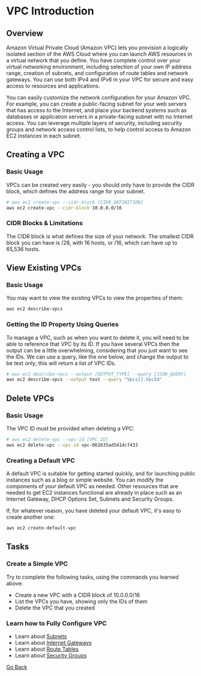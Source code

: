 # VPC Introduction
## Overview
Amazon Virtual Private Cloud (Amazon VPC) lets you provision a logically isolated section of the AWS Cloud where you can launch AWS resources in a virtual network that you define.
You have complete control over your virtual networking environment, including selection of your own IP address range, creation of subnets, and configuration of route tables and network gateways.
You can use both IPv4 and IPv6 in your VPC for secure and easy access to resources and applications.

You can easily customize the network configuration for your Amazon VPC.
For example, you can create a public-facing subnet for your web servers that has access to the Internet, and place your backend systems such as databases or application servers in a private-facing subnet with no Internet access.
You can leverage multiple layers of security, including security groups and network access control lists, to help control access to Amazon EC2 instances in each subnet.

## Creating a VPC
### Basic Usage
VPCs can be created very easily - you should only have to provide the CIDR block, which defines the address range for your subnet.
```bash
# aws ec2 create-vpc --cidr-block [CIDR_DEFINITION]
aws ec2 create-vpc --cidr-block 10.0.0.0/16
```

### CIDR Blocks & Limitations
The CIDR block is what defines the size of your network.
The smallest CIDR block you can have is /28, with 16 hosts, or /16, which can have up to 65,536 hosts.

## View Existing VPCs
### Basic Usage
You may want to view the existing VPCs to view the properties of them:
```bash
aws ec2 describe-vpcs
```
### Getting the ID Property Using Queries
To manage a VPC, such as when you want to delete it, you will need to be able to reference that VPC by its ID.
If you have several VPCs then the output can be a little overwhelming, considering that you just want to see the IDs.
We can use a query, like the one below, and change the output to be text only; this will return a list of VPC IDs.
```bash
# aws ec2 describe-vpcs --output [OUTPUT_TYPE] --query [JSON_QUERY]
aws ec2 describe-vpcs --output text --query "Vpcs[].VpcId"
```

## Delete VPCs
### Basic Usage
The VPC ID must be provided when deleting a VPC:
```bash
# aws ec2 delete-vpc --vpc-id [VPC_ID]
aws ec2 delete-vpc --vpc-id vpc-061635ad5414cf433
```

### Creating a Default VPC
A default VPC is suitable for getting started quickly, and for launching public instances such as a blog or simple website. You can modify the components of your default VPC as needed.
Other resources that are needed to get EC2 instances functional are already in place such as an Internet Gateway, DHCP Options Set, Subnets and Security Groups.

If, for whatever reason, you have deleted your default VPC, it's easy to create another one:
```bash
aws ec2 create-default-vpc
```

## Tasks
### Create a Simple VPC
Try to complete the following tasks, using the commands you learned above:
- Create a new VPC with a CIDR block of 10.0.0.0/16
- List the VPCs you have, showing only the IDs of them
- Delete the VPC that you created

### Learn how to Fully Configure VPC
- Learn about [Subnets](./subnets)
- Learn about [Internet Gateways](./internet-gateways)
- Learn about [Route Tables](./route-tables)
- Learn about [Security Groups](./security-groups)

[Go Back](../README.md#tasks)

